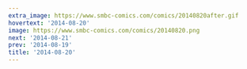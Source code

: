 ```yaml
---
extra_image: https://www.smbc-comics.com/comics/20140820after.gif
hovertext: '2014-08-20'
image: https://www.smbc-comics.com/comics/20140820.png
next: '2014-08-21'
prev: '2014-08-19'
title: '2014-08-20'
---
```

